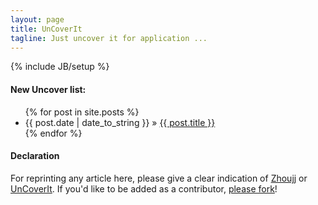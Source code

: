 ```yaml
---
layout: page
title: UnCoverIt
tagline: Just uncover it for application ...
---
```

{% include JB/setup %}

#### New Uncover list:

<ul class="posts">
  {% for post in site.posts %}
    <li><span>{{ post.date | date_to_string }}</span> &raquo; <a href="{{ BASE_PATH }}{{ post.url }}">{{ post.title }}</a></li>
  {% endfor %}
</ul>

#### Declaration

For reprinting any article here, please give a clear indication of [Zhoujj](http://zhoujj2013.github.io/~zhoujj/index.html) or [UnCoverIt](./). If you'd like to be added as a contributor, [please fork](https://github.com/zhoujj2013/CBAKit)!
